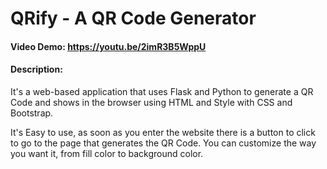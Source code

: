 # QRify - A QR Code Generator
#### Video Demo:  <https://youtu.be/2imR3B5WppU>
#### Description:
It's a web-based application that uses Flask and Python to 
generate a QR Code and shows in the browser using HTML 
and Style with CSS and Bootstrap.

It's Easy to use, as soon as you enter the website there is a button to 
click to go to the page that generates the QR Code.
You can customize the way you want it, from fill 
color to background color.